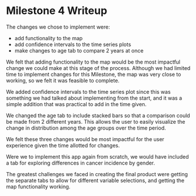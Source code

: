 # Milestone 4 Writeup

The changes we chose to implement were:
- add functionality to the map
- add confidence intervals to the time series plots
- make changes to age tab to compare 2 years at once

We felt that adding functionality to the map would be the most impactful change we could make at this stage of the process. Although we had limited time to implement changes for this Milestone, the map was very close to working, so we felt it was feasible to complete.

We added confidence intervals to the time series plot since this was something we had talked about implementing from the start, and it was a simple addition that was practical to add in the time given.

We changed the age tab to include stacked bars so that a comparison could be made from 2 different years. This allows the user to easily visualize the change in distribution among the age groups over the time period.

We felt these three changes would be most impactful for the user experience given the time allotted for changes.

Were we to implement this app again from scratch, we would have included a tab for exploring differences in cancer incidence by gender.

The greatest challenges we faced in creating the final product were getting the separate tabs to allow for different variable selections, and getting the map functionality working.
